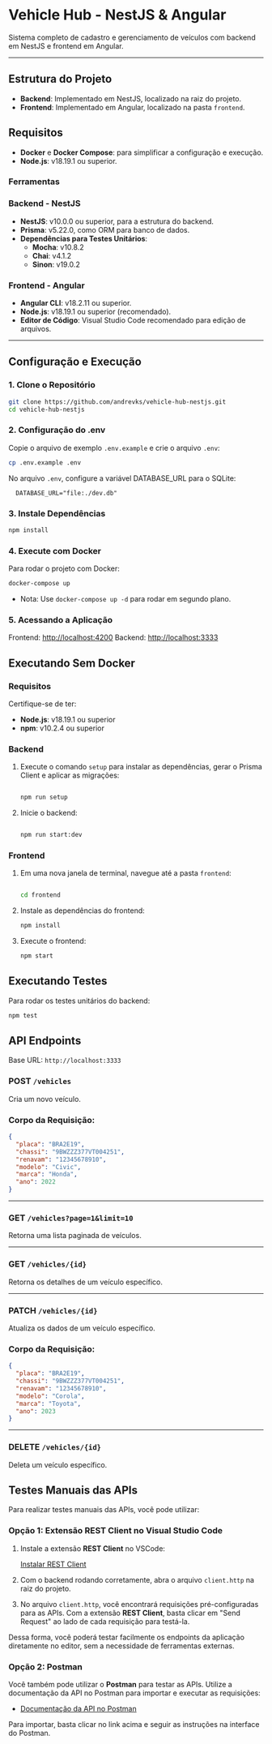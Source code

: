 # Vehicle Hub - NestJS & Angular

Sistema completo de cadastro e gerenciamento de veículos com backend em NestJS e frontend em Angular.

---

## Estrutura do Projeto

- **Backend**: Implementado em NestJS, localizado na raiz do projeto.
- **Frontend**: Implementado em Angular, localizado na pasta `frontend`.

## Requisitos
- **Docker** e **Docker Compose**: para simplificar a configuração e execução.
- **Node.js**: v18.19.1 ou superior.

### Ferramentas

### Backend - NestJS

- **NestJS**: v10.0.0 ou superior, para a estrutura do backend.
- **Prisma**: v5.22.0, como ORM para banco de dados.
- **Dependências para Testes Unitários**:
  - **Mocha**: v10.8.2
  - **Chai**: v4.1.2
  - **Sinon**: v19.0.2

### Frontend - Angular

- **Angular CLI**: v18.2.11 ou superior.
- **Node.js**: v18.19.1 ou superior (recomendado).
- **Editor de Código**: Visual Studio Code recomendado para edição de arquivos.
---

## Configuração e Execução

### 1. Clone o Repositório

```bash
git clone https://github.com/andrevks/vehicle-hub-nestjs.git
cd vehicle-hub-nestjs
```

### 2. Configuração do .env

Copie o arquivo de exemplo `.env.example` e crie o arquivo `.env`:

```bash
cp .env.example .env
```

No arquivo `.env`, configure a variável DATABASE_URL para o SQLite:

```plain
  DATABASE_URL="file:./dev.db"
```

### 3. Instale Dependências

```bash
npm install

```

### 4. Execute com Docker
Para rodar o projeto com Docker:

```bash
docker-compose up
```
- Nota: Use `docker-compose up -d` para rodar em segundo plano.

### 5. Acessando a Aplicação
Frontend: [http://localhost:4200](http://localhost:4200)
Backend: [http://localhost:3333](http://localhost:3333)

## Executando Sem Docker

### Requisitos

Certifique-se de ter:

- **Node.js**: v18.19.1 ou superior
- **npm**: v10.2.4 ou superior

### Backend

1. Execute o comando `setup` para instalar as dependências, gerar o Prisma Client e aplicar as migrações:
    
    ```bash
    
    npm run setup
    ```
    
2. Inicie o backend:
    
    ```bash
    
    npm run start:dev
    ```
    

### Frontend

1. Em uma nova janela de terminal, navegue até a pasta `frontend`:
    
    ```bash
    
    cd frontend
    ```
    
2. Instale as dependências do frontend:
    
    ```bash
    npm install
    ```
    
3. Execute o frontend:
    
    ```bash
    npm start
    ```

## Executando Testes
Para rodar os testes unitários do backend:

```bash
npm test
```

## API Endpoints

Base URL: `http://localhost:3333`

### **POST** `/vehicles`
Cria um novo veículo.

### Corpo da Requisição:

```json
{
  "placa": "BRA2E19",
  "chassi": "9BWZZZ377VT004251",
  "renavam": "12345678910",
  "modelo": "Civic",
  "marca": "Honda",
  "ano": 2022
}

```

---

### **GET** `/vehicles?page=1&limit=10`
Retorna uma lista paginada de veículos.

---

### **GET** `/vehicles/{id}`
Retorna os detalhes de um veículo específico.

---

### **PATCH** `/vehicles/{id}`
Atualiza os dados de um veículo específico.

### Corpo da Requisição:

```json
{
  "placa": "BRA2E19",
  "chassi": "9BWZZZ377VT004251",
  "renavam": "12345678910",
  "modelo": "Corola",
  "marca": "Toyota",
  "ano": 2023
}

```

---

### **DELETE** `/vehicles/{id}`
Deleta um veículo específico.

## Testes Manuais das APIs

Para realizar testes manuais das APIs, você pode utilizar:

### Opção 1: Extensão **REST Client** no Visual Studio Code

1. Instale a extensão **REST Client** no VSCode:

   [Instalar REST Client](https://marketplace.visualstudio.com/items?itemName=humao.rest-client)

2. Com o backend rodando corretamente, abra o arquivo `client.http` na raiz do projeto.

3. No arquivo `client.http`, você encontrará requisições pré-configuradas para as APIs. Com a extensão **REST Client**, basta clicar em "Send Request" ao lado de cada requisição para testá-la.

Dessa forma, você poderá testar facilmente os endpoints da aplicação diretamente no editor, sem a necessidade de ferramentas externas.

### Opção 2: Postman

Você também pode utilizar o **Postman** para testar as APIs. Utilize a documentação da API no Postman para importar e executar as requisições:

- [Documentação da API no Postman](https://documenter.getpostman.com/view/14714590/2sAY545xq5)

Para importar, basta clicar no link acima e seguir as instruções na interface do Postman.


